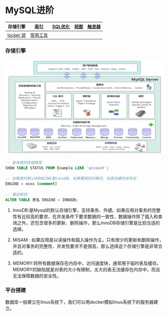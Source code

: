 # MySQL进阶

|存储引擎|[索引](./11.索引.md)|[SQL优化](./12.SQL优化.md)|[视图](./13.View.md)|[触发器](./14.触发器.md)|
|-|-|-|-|-|
|[locker 锁](./15.锁.md)|[常用工具](./16.常用工具.md)||||

### 存储引擎
![](./image/1723001356085.jpg)
```SQL
-- 查询表的存储类型
SHOW TABLE STATUS FROM Example LIKE 'account';

-- 创建表时默认的ENGINE是innoDB，如果要用别的模式，在表创建的括号后
ENGINE = xxxx [comment]

-- 事后修改
ALTER TABLE 表名 ENGINE = INNODB;
```

1. InnoDB:是Mysql的默认存储引擎，支持事务、外键。如果应用对事务的完整性有比较高的要求，在并发条件下要求数据的一致性，数据操作除了插入和查询之外，还包含很多的更新、删除操作，那么InnoDB存储引擎是比较合适的选择。

2. MISAM : 如果应用是以读操作和插入操作为主，只有很少的更新和删除操作，并且对事务的完整性、并发性要求不是很高，那么选择这个存储引擎是非常合适的。

3. MEMORY:将所有数据保存在内存中，访问速度快，通常用于临时表及缓存。MEMORY的缺陷就是对表的大小有限制，太大的表无法缓存在内存中，而且无法保障数据的安全性。

### 平台搭建

数据库一般建立在linux系统下，我们可以用docker模拟linux系统下的服务器建立。